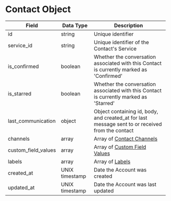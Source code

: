 # Contact Object

Field | Data Type | Description
--- | --- | ---
id | string | Unique identifier
service_id | string | Unique identifier of the Contact's Service 
is_confirmed | boolean | Whether the conversation associated with this Contact is currently marked as 'Confirmed'
is_starred | boolean | Whether the conversation associated with this Contact is currently marked as 'Starred'
last_communication | object | Object containing id, body, and created_at for last message sent to or received from the contact
channels | array | Array of [Contact Channels]
custom_field_values | array | Array of [Custom Field Values]
labels | array | Array of [Labels]
created_at | UNIX timestamp | Date the Account was created
updated_at | UNIX timestamp | Date the Account was last updated



[Contact Channels]: /contact_channels//README.md
[Custom Field Values]: /custom_field_values/README.md
[Labels]: /labels/README.md
